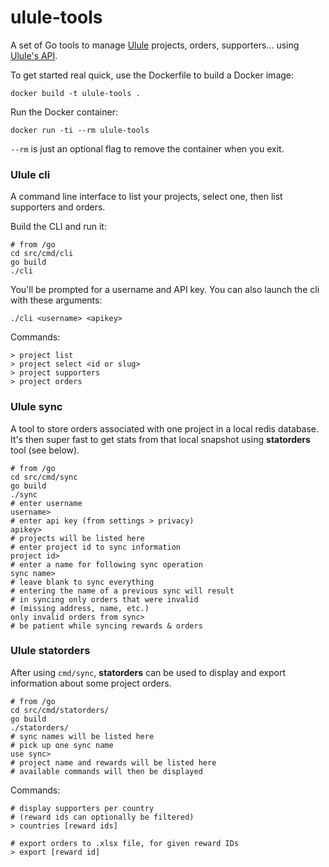 # ulule-tools
A set of Go tools to manage [Ulule](http://www.ulule.com/) projects, orders, supporters... using [Ulule's API](http://developers.ulule.com).

To get started real quick, use the Dockerfile to build a Docker image:

```shell
docker build -t ulule-tools .
```

Run the Docker container:

```shell
docker run -ti --rm ulule-tools
```
`--rm` is just an optional flag to remove the container when you exit.

### Ulule cli

A command line interface to list your projects, select one, then list supporters and orders.

Build the CLI and run it:

```shell
# from /go
cd src/cmd/cli
go build
./cli
```

You'll be prompted for a username and API key. You can also launch the cli with these arguments:

```shell
./cli <username> <apikey>
```
Commands:

```shell
> project list
> project select <id or slug>
> project supporters
> project orders
```
### Ulule sync

A tool to store orders associated with one project in a local redis database. It's then super fast to get stats from that local snapshot using **statorders** tool (see below).

```shell
# from /go
cd src/cmd/sync
go build
./sync
# enter username
username>
# enter api key (from settings > privacy)
apikey>
# projects will be listed here
# enter project id to sync information
project id>
# enter a name for following sync operation
sync name>
# leave blank to sync everything
# entering the name of a previous sync will result
# in syncing only orders that were invalid 
# (missing address, name, etc.)
only invalid orders from sync>
# be patient while syncing rewards & orders
```

### Ulule statorders

After using `cmd/sync`, **statorders** can be used to display and export information about some project orders.

```shell
# from /go
cd src/cmd/statorders/
go build
./statorders/
# sync names will be listed here
# pick up one sync name
use sync>
# project name and rewards will be listed here
# available commands will then be displayed
```

Commands:

```shell
# display supporters per country
# (reward ids can optionally be filtered)
> countries [reward ids]
```

```shell
# export orders to .xlsx file, for given reward IDs
> export [reward id]
```


